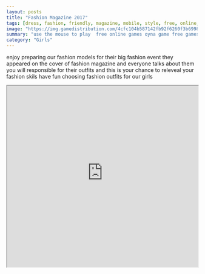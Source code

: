 ```yaml
---
layout: posts
title: "Fashion Magazine 2017"
tags: [dress, fashion, friendly, magazine, mobile, style, free, online, games, oyna, game, free, games, play, play, games]
image: "https://img.gamedistribution.com/4cfc104b587142fb92f6260f3b69981b.jpg"
summary: "use the mouse to play  free online games oyna game free games play play games"
category: "Girls"
---
```


enjoy preparing our fashion models for their big fashion event they appeared on the cover of fashion magazine and everyone talks about them you will responsible for their outfits and this is your chance to releveal your fashion skils have fun choosing fashion outfits for our girls

<iframe width="100%" height="480px;" src="https://html5.gamedistribution.com/4cfc104b587142fb92f6260f3b69981b/"></iframe>